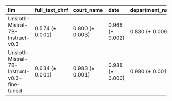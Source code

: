 | llm                                         | full_text_chrf   | court_name      | date            | department_name   | judges          | legal_bases     | recorder        | signature       |
|:--------------------------------------------|:-----------------|:----------------|:----------------|:------------------|:----------------|:----------------|:----------------|:----------------|
| Unsloth-Mistral-7B-Instruct-v0.3            | 0.574 (± 0.001)  | 0.800 (± 0.003) | 0.966 (± 0.002) | 0.830 (± 0.006)   | 0.845 (± 0.004) | 0.360 (± 0.005) | 0.925 (± 0.003) | 0.451 (± 0.003) |
| Unsloth-Mistral-7B-Instruct-v0.3-fine-tuned | 0.634 (± 0.001)  | 0.983 (± 0.001) | 0.988 (± 0.000) | 0.980 (± 0.001)   | 0.974 (± 0.001) | 0.748 (± 0.004) | 0.986 (± 0.001) | 0.993 (± 0.001) |

